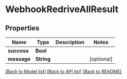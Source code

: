 # WebhookRedriveAllResult

## Properties
Name | Type | Description | Notes
------------ | ------------- | ------------- | -------------
**success** | **Bool** |  | 
**message** | **String** |  | [optional] 

[[Back to Model list]](../README#documentation-for-models) [[Back to API list]](../README#documentation-for-api-endpoints) [[Back to README]](../README)



